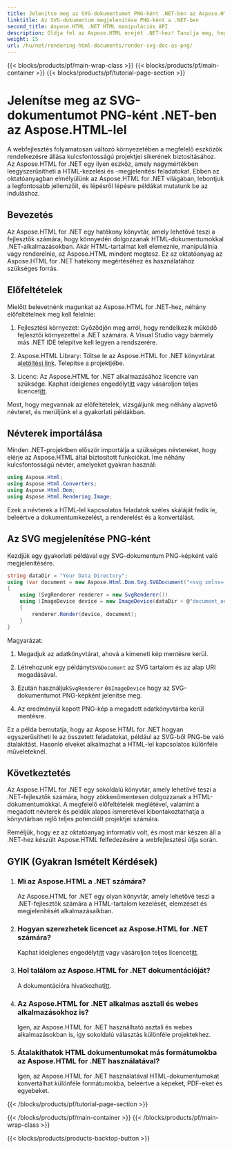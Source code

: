 ```yaml
---
title: Jelenítse meg az SVG-dokumentumot PNG-ként .NET-ben az Aspose.HTML-lel
linktitle: Az SVG-dokumentum megjelenítése PNG-ként a .NET-ben
second_title: Aspose.HTML .NET HTML manipulációs API
description: Oldja fel az Aspose.HTML erejét .NET-hez! Tanulja meg, hogyan lehet könnyedén renderelni az SVG-dokumentumot PNG-ként. Merüljön el a lépésről lépésre bemutatott példákban és a GYIK-ben. Kezdje el most!
weight: 15
url: /hu/net/rendering-html-documents/render-svg-doc-as-png/
---
```


{{< blocks/products/pf/main-wrap-class >}}
{{< blocks/products/pf/main-container >}}
{{< blocks/products/pf/tutorial-page-section >}}

# Jelenítse meg az SVG-dokumentumot PNG-ként .NET-ben az Aspose.HTML-lel


A webfejlesztés folyamatosan változó környezetében a megfelelő eszközök rendelkezésre állása kulcsfontosságú projektjei sikerének biztosításához. Az Aspose.HTML for .NET egy ilyen eszköz, amely nagymértékben leegyszerűsítheti a HTML-kezelési és -megjelenítési feladatokat. Ebben az oktatóanyagban elmélyülünk az Aspose.HTML for .NET világában, lebontjuk a legfontosabb jellemzőit, és lépésről lépésre példákat mutatunk be az induláshoz.

## Bevezetés

Az Aspose.HTML for .NET egy hatékony könyvtár, amely lehetővé teszi a fejlesztők számára, hogy könnyedén dolgozzanak HTML-dokumentumokkal .NET-alkalmazásokban. Akár HTML-tartalmat kell elemeznie, manipulálnia vagy renderelnie, az Aspose.HTML mindent megtesz. Ez az oktatóanyag az Aspose.HTML for .NET hatékony megértéséhez és használatához szükséges forrás.

## Előfeltételek

Mielőtt belevetnénk magunkat az Aspose.HTML for .NET-hez, néhány előfeltételnek meg kell felelnie:

1. Fejlesztési környezet: Győződjön meg arról, hogy rendelkezik működő fejlesztői környezettel a .NET számára. A Visual Studio vagy bármely más .NET IDE telepítve kell legyen a rendszerére.

2.  Aspose.HTML Library: Töltse le az Aspose.HTML for .NET könyvtárat a[letöltési link](https://releases.aspose.com/html/net/). Telepítse a projektjébe.

3.  Licenc: Az Aspose.HTML for .NET alkalmazásához licencre van szüksége. Kaphat ideiglenes engedélyt[itt](https://purchase.aspose.com/temporary-license/) vagy vásároljon teljes licencet[itt](https://purchase.aspose.com/buy).

Most, hogy megvannak az előfeltételek, vizsgáljunk meg néhány alapvető névteret, és merüljünk el a gyakorlati példákban.

## Névterek importálása

Minden .NET-projektben először importálja a szükséges névtereket, hogy elérje az Aspose.HTML által biztosított funkciókat. Íme néhány kulcsfontosságú névtér, amelyeket gyakran használ:

```csharp
using Aspose.Html;
using Aspose.Html.Converters;
using Aspose.Html.Dom;
using Aspose.Html.Rendering.Image;
```

Ezek a névterek a HTML-lel kapcsolatos feladatok széles skáláját fedik le, beleértve a dokumentumkezelést, a renderelést és a konvertálást.

## Az SVG megjelenítése PNG-ként

Kezdjük egy gyakorlati példával egy SVG-dokumentum PNG-képként való megjelenítésére.

```csharp
string dataDir = "Your Data Directory";
using (var document = new Aspose.Html.Dom.Svg.SVGDocument("<svg xmlns='http://www.w3.org/2000/svg'><circle cx='50' cy='50' r='40'/></svg>", @"c:\work\"))
{
    using (SvgRenderer renderer = new SvgRenderer())
    using (ImageDevice device = new ImageDevice(dataDir + @"document_out.png"))
    {
        renderer.Render(device, document);
    }
}
```

Magyarázat:

1. Megadjuk az adatkönyvtárat, ahová a kimeneti kép mentésre kerül.

2.  Létrehozunk egy példányt`SVGDocument` az SVG tartalom és az alap URI megadásával.

3.  Ezután használjuk`SvgRenderer` és`ImageDevice` hogy az SVG-dokumentumot PNG-képként jelenítse meg.

4. Az eredményül kapott PNG-kép a megadott adatkönyvtárba kerül mentésre.

Ez a példa bemutatja, hogy az Aspose.HTML for .NET hogyan egyszerűsítheti le az összetett feladatokat, például az SVG-ből PNG-be való átalakítást. Hasonló elveket alkalmazhat a HTML-lel kapcsolatos különféle műveleteknél.

## Következtetés

Az Aspose.HTML for .NET egy sokoldalú könyvtár, amely lehetővé teszi a .NET-fejlesztők számára, hogy zökkenőmentesen dolgozzanak a HTML-dokumentumokkal. A megfelelő előfeltételek meglétével, valamint a megadott névterek és példák alapos ismeretével kibontakoztathatja a könyvtárban rejlő teljes potenciált projektjei számára.

Reméljük, hogy ez az oktatóanyag informatív volt, és most már készen áll a .NET-hez készült Aspose.HTML felfedezésére a webfejlesztési útja során.

## GYIK (Gyakran Ismételt Kérdések)

1. ### Mi az Aspose.HTML a .NET számára?
   Az Aspose.HTML for .NET egy olyan könyvtár, amely lehetővé teszi a .NET-fejlesztők számára a HTML-tartalom kezelését, elemzését és megjelenítését alkalmazásaikban.

2. ### Hogyan szerezhetek licencet az Aspose.HTML for .NET számára?
    Kaphat ideiglenes engedélyt[itt](https://purchase.aspose.com/temporary-license/) vagy vásároljon teljes licencet[itt](https://purchase.aspose.com/buy).

3. ### Hol találom az Aspose.HTML for .NET dokumentációját?
    A dokumentációra hivatkozhat[itt](https://reference.aspose.com/html/net/).

4. ### Az Aspose.HTML for .NET alkalmas asztali és webes alkalmazásokhoz is?
   Igen, az Aspose.HTML for .NET használható asztali és webes alkalmazásokban is, így sokoldalú választás különféle projektekhez.

5. ### Átalakíthatok HTML dokumentumokat más formátumokba az Aspose.HTML for .NET használatával?
   Igen, az Aspose.HTML for .NET használatával HTML-dokumentumokat konvertálhat különféle formátumokba, beleértve a képeket, PDF-eket és egyebeket.

{{< /blocks/products/pf/tutorial-page-section >}}

{{< /blocks/products/pf/main-container >}}
{{< /blocks/products/pf/main-wrap-class >}}

{{< blocks/products/products-backtop-button >}}
